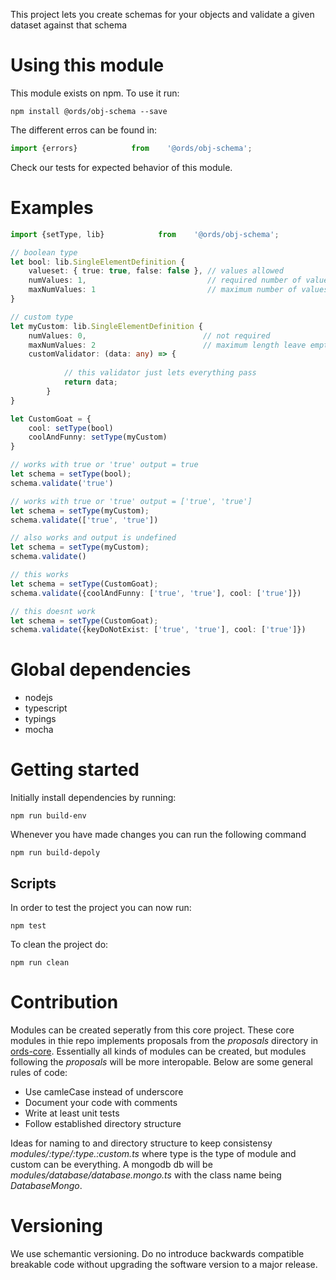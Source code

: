 This project lets you create schemas for your objects and validate a given dataset against that schema

# Using this module
This module exists on npm. To use it run:

```
npm install @ords/obj-schema --save
```

The different erros can be found in:

```typescript
import {errors}            from    '@ords/obj-schema';
```

Check our tests for expected behavior of this module.

# Examples

```typescript
import {setType, lib}            from    '@ords/obj-schema';

// boolean type
let bool: lib.SingleElementDefinition {
    valueset: { true: true, false: false }, // values allowed
    numValues: 1,                           // required number of values
    maxNumValues: 1                         // maximum number of values
}

// custom type
let myCustom: lib.SingleElementDefinition {
    numValues: 0,                          // not required
    maxNumValues: 2                        // maximum length leave empty of unlimited
    customValidator: (data: any) => {
        
            // this validator just lets everything pass
            return data;
        }
}

let CustomGoat = {
    cool: setType(bool)
    coolAndFunny: setType(myCustom)
}

// works with true or 'true' output = true
let schema = setType(bool);
schema.validate('true')

// works with true or 'true' output = ['true', 'true']
let schema = setType(myCustom);
schema.validate(['true', 'true'])

// also works and output is undefined
let schema = setType(myCustom);
schema.validate()

// this works
let schema = setType(CustomGoat);
schema.validate({coolAndFunny: ['true', 'true'], cool: ['true']})

// this doesnt work
let schema = setType(CustomGoat);
schema.validate({keyDoNotExist: ['true', 'true'], cool: ['true']})

```


# Global dependencies
- nodejs
- typescript
- typings
- mocha

# Getting started
Initially install dependencies by running:
```
npm run build-env
```
Whenever you have made changes you can run the following command
```
npm run build-depoly
```
## Scripts
In order to test the project you can now run:
```
npm test
```
To clean the project do:
```
npm run clean
```

# Contribution
Modules can be created seperatly from this core project. These core modules in thie repo implements proposals from the *proposals* directory in [ords-core](https://github.com/MedSolve/ords-core). Essentially all kinds of modules can be created, but modules following the *proposals* will be more interopable. Below are some general rules of code:

- Use camleCase instead of underscore
- Document your code with comments
- Write at least unit tests
- Follow established directory structure

Ideas for naming to and directory structure to keep consistensy *modules/:type/:type.:custom.ts* where type is the type of module and custom can be everything. A mongodb db will be *modules/database/database.mongo.ts* with the class name being *DatabaseMongo*.

# Versioning
We use schemantic versioning. Do no introduce backwards compatible breakable code without upgrading the software version to a major release.